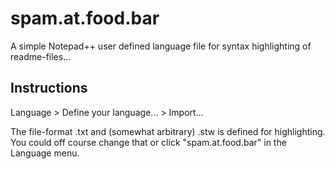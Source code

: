# spam.at.food.bar
A simple Notepad++ user defined language file for syntax highlighting of readme-files...

## Instructions

Language > Define your language... > Import...

The file-format .txt and (somewhat arbitrary) .stw is defined for highlighting. You could off course change that or click "spam.at.food.bar" in the Language menu.